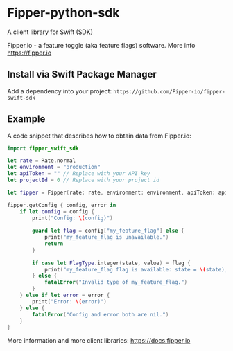 # Fipper-python-sdk
A client library for Swift (SDK)

Fipper.io - a feature toggle (aka feature flags) software. More info https://fipper.io

## Install via Swift Package Manager
Add a dependency into your project: `https://github.com/Fipper-io/fipper-swift-sdk`

## Example

A code snippet that describes how to obtain data from Fipper.io:
```swift
import fipper_swift_sdk

let rate = Rate.normal
let environment = "production"
let apiToken = "" // Replace with your API key
let projectId = 0 // Replace with your project id

let fipper = Fipper(rate: rate, environment: environment, apiToken: apiToken, projectId: projectId)

fipper.getConfig { config, error in
    if let config = config {
        print("Config: \(config)")
        
        guard let flag = config["my_feature_flag"] else {
            print("my_feature_flag is unavailable.")
            return
        }
        
        if case let FlagType.integer(state, value) = flag {
            print("my_feature_flag flag is available: state = \(state), value = \(value)")
        } else {
            fatalError("Invalid type of my_feature_flag.")
        }
    } else if let error = error {
        print("Error: \(error)")
    } else {
        fatalError("Config and error both are nil.")
    }
}
```

More information and more client libraries: https://docs.fipper.io
